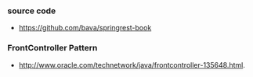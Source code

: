 ### source code
* https://github.com/bava/springrest-book


### FrontController Pattern
* http://www.oracle.com/technetwork/java/frontcontroller-135648.html.
